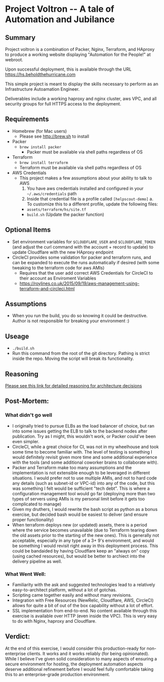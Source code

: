 # Project Voltron -- A tale of Automation and Jubilance

## Summary
Project voltron is a combination of Packer, Nginx, Terraform, and HAproxy to produce a working website displaying "Automation for the People!" at webroot.

Upon successful deployment, this is available through the URL https://hs.beholdthehurricane.com

This simple project is meant to display the skills necessary to perform as an Infrastructure Autoamation Engineer.

Deliverables include a working haproxy and nginx cluster, aws VPC, and all security groups for full HTTPS access to the deployment.

## Requirements
* Homebrew (for Mac users)
  * Please see http://brew.sh to install
* Packer
  * `brew install packer`
    * Packer must be available via shell paths regardless of OS
* Terraform
  * `brew install terraform`
  * Terraform must be available via shell paths regardless of OS
* AWS Credentials
  * This project makes a few assumptions about your ability to talk to AWS
    1. You have aws credentials installed and configured in your `~/.aws/credentials` path
    2. Inside that credential file is a profile called `[helpscout-demo]`
      a. To customize this to a different profile, update the following files:
      * `assets/terraform/hs/site.tf`
      * `build.sh` (Update the packer function)

## Optional Items
* Set environment variables for `$CLOUDFLARE_USER` and `$CLOUDFLARE_TOKEN` (and adjust the curl command with the account + record to update) to update Cloudflare with the new HAproxy endpoint
* CircleCI provides some validation for packer and terraform runs, and can be expanded to execute the runs automatically if desired (with some tweaking to the terraform code for aws AMIs)
  * Requires that the user add correct AWS Credentials for CircleCI to their account as Enviroment Variables
  * https://roylines.co.uk/2015/09/19/aws-management-using-terraform-and-circleci.html

## Assumptions
* When you run the build, you do so knowing it could be destructive. Author is not responsible for breaking your environment :)

## Useage
* `./build.sh`
* Run this command from the root of the git directory.  Pathing is strict inside the repo. Moving the script will break its functionality.


## Reasoning
[Please see this link for detailed reasoning for architecture decisions](https://docs.google.com/document/d/1mmDBJ3n1XzXx3YHppaeRWU0KhhXeqGrdMeW7JHbKlrs/edit#heading=h.pwbkekpz0isn)

## Post-Mortem:

### What didn't go well
* I originally tried to pursue ELBs as the load balancer of choice, but ran into some issues getting the ELB to talk to the backend nodes after publication. Try as I might, this wouldn't work, or Packer could've been even simpler.
* CircleCI, while a great choice for CI, was not in my wheelhouse and took some time to become familiar with.  The level of testing is something I would definitely revisit given more time and some additional experience with the tools (and some additional coworker brains to collaborate with).
* Packer and Terraform make too many assumptions and the implementation is not extensible enough to be leveraged in different situations.  I would prefer not to use multiple AMIs, and not to hard code any details (such as subnet-id or VPC-id) into any of the code, but this was something I felt would be sufficient "tech debt".  This is where a configuration management tool would go far (deploying more than two types of servers using AMIs is my personal limit before it gets too complicated to manage)
* Given my druthers, I would rewrite the bash script as python as a bonus exercise, but decided bash would be easiest to deliver (and ensure proper functionality)
* When terraform deploys new (or updated) assets, there is a period where the service becomes unavailable (due to Terraform tearing down the old assets prior to the starting of the new ones).  This is generally not acceptable, especially in any type of a 3+ 9's environment, and would be something I would revisit right away in this deployment process. This could be bandaided by having Cloudflare keep an "always on" copy (using cached resources), but would be better to archiect into the delivery pipeline as well.

### What Went Well:
* Familiarity with the ask and suggested technologies lead to a relatively easy-to-architect platform, without a lot of gotchas.
* Scripting came together easily and without many revisions.
* Integration with Free Resources (NewRelic, Cloudflare, AWS, CircleCI) allows for quite a bit of out of the box capability without a lot of effort.
* SSL implementation from end-to-end.  No content available through this exercise is available over HTTP (even inside the VPC).  This is very easy to do with Nginx, haproxy and Cloudflare.

## Verdict:
At the end of this exercise, I would consider this production-ready for non-enterprise clients.  It works and it works reliably (for being opinionated). While I believe I've given solid consideration to many aspects of ensuring a secure environment for hosting, the deployment automation aspects deserve additional refinement before I would feel fully comfortable taking this to an enterprise-grade production environment.
